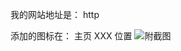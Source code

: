 <!-- 欢迎加入创作者联盟 🎉 -->
<!-- 请告知我们你的网站地址，并说明你在页面哪个位置添加了联盟的图标及链接（最好附带截图） -->

我的网站地址是：
http

添加的图标在：
主页 XXX 位置
![附截图]()
